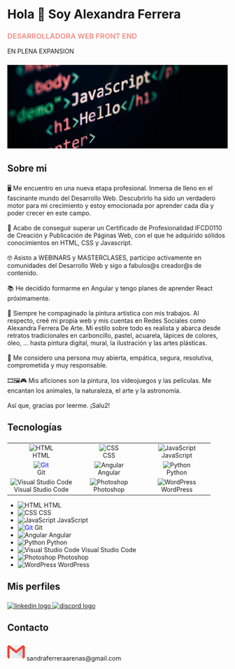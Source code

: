 <h1 align="left">Hola 👋 Soy Alexandra Ferrera</h1>
<h3 style="color:#f39792">DESARROLLADORA WEB FRONT END </h3>
<p>EN PLENA EXPANSION</p>

###

<img src="imgportada2.webp">

###

<h2 color="#9ebaa3" align="left">Sobre mi</h2>

###

<p align="left">🖥 Me encuentro en una nueva etapa profesional. Inmersa de lleno en el fascinante mundo del Desarrollo Web. Descubrirlo ha sido un verdadero motor para mi crecimiento y estoy emocionada por aprender cada día y poder crecer en este campo.<br><br>📑 Acabo de conseguir superar un Certificado de Profesionalidad IFCD0110 de Creación y Publicación de Páginas Web, con el que he adquirido sólidos conocimientos en HTML, CSS y Javascript.<br><br>🤓 Asisto a WEBINARS y MASTERCLASES, participo activamente en comunidades del Desarrollo Web y sigo a fabulos@s creador@s de contenido. <br><br>📚 He decidido formarme en Angular y tengo planes de aprender React próximamente.<br><br>🎨 Siempre he compaginado la pintura artística con mis trabajos. Al respecto, creé mi propia web y mis cuentas en Redes Sociales como Alexandra Ferrera De Arte. Mi estilo sobre todo es realista y abarca desde retratos tradicionales en carboncillo, pastel, acuarela, lápices de colores, óleo, ... hasta pintura digital, mural, la ilustración y las artes plásticas.<br><br>👩 Me considero una persona muy abierta, empática, segura, resolutiva, comprometida y muy responsable.<br><br>🎞🖼🎮 Mis aficiones son la pintura, los videojuegos y las películas. Me encantan los animales, la naturaleza, el arte y la astronomía.<br><br>Así que, gracias por leerme. ¡Salu2!</p>

###

<h2 align="left">Tecnologías</h2>

###

<table style="width: 100%;">
  <tr>
    <td align="center" style="width: 33.33%;">
      <img src="https://img.icons8.com/color/48/000000/html-5.png" alt="HTML" width="25" height="25"/>
      <br/>HTML
    </td>
    <td align="center" style="width: 33.33%;">
      <img src="https://img.icons8.com/color/48/000000/css3.png" alt="CSS" width="25" height="25"/>
      <br/>CSS
    </td>
    <td align="center" style="width: 33.33%;">
      <img src="https://img.icons8.com/color/48/000000/javascript.png" alt="JavaScript" width="25" height="25"/>
      <br/>JavaScript
    </td>
  </tr>
  <tr>
    <td align="center" style="width: 33.33%;">
      <img src="https://img.icons8.com/ios-filled/50/0000FF/git.png" alt="Git" width="25" height="25" style="color: #0000FF;"/>
      <br/>Git
    </td>
    <td align="center" style="width: 33.33%;">
      <img src="https://img.icons8.com/color/48/000000/angularjs.png" alt="Angular" width="25" height="25"/>
      <br/>Angular
    </td>
    <td align="center" style="width: 33.33%;">
      <img src="https://img.icons8.com/color/48/000000/python.png" alt="Python" width="25" height="25"/>
      <br/>Python
    </td>
  </tr>
  <tr>
    <td align="center" style="width: 33.33%;">
      <img src="https://img.icons8.com/color/48/000000/visual-studio-code-2019.png" alt="Visual Studio Code" width="25" height="25"/>
      <br/>Visual Studio Code
    </td>
    <td align="center" style="width: 33.33%;">
      <img src="https://img.icons8.com/color/48/000000/adobe-photoshop.png" alt="Photoshop" width="25" height="25"/>
      <br/>Photoshop
    </td>
    <td align="center" style="width: 33.33%;">
      <img src="https://img.icons8.com/color/48/000000/wordpress.png" alt="WordPress" width="25" height="25"/>
      <br/>WordPress
    </td>
  </tr>
</table>
<div align="left">

- <img src="https://img.icons8.com/color/48/000000/html-5.png" alt="HTML" width="25" height="25"/> HTML
- <img src="https://img.icons8.com/color/48/000000/css3.png" alt="CSS" width="25" height="25"/> CSS
- <img src="https://img.icons8.com/color/48/000000/javascript.png" alt="JavaScript" width="25" height="25"/> JavaScript
- <img src="https://img.icons8.com/ios-filled/50/0000FF/git.png" alt="Git" width="25" height="25" style="color: #0000FF;"/> Git
- <img src="https://img.icons8.com/color/48/000000/angularjs.png" alt="Angular" width="25" height="25"/> Angular
- <img src="https://img.icons8.com/color/48/000000/python.png" alt="Python" width="25" height="25"/> Python
- <img src="https://img.icons8.com/color/48/000000/visual-studio-code-2019.png" alt="Visual Studio Code" width="25" height="25"/> Visual Studio Code
- <img src="https://img.icons8.com/color/48/000000/adobe-photoshop.png" alt="Photoshop" width="25" height="25"/> Photoshop
- <img src="https://img.icons8.com/color/48/000000/wordpress.png" alt="WordPress" width="25" height="25"/> WordPress
</div>

###
<h2 align="left">Mis perfiles</h2>

###

<div align="left">
  <a href="https://www.linkedin.com/in/alexandra-ferrera-arenas/" target="_blank">
    <img src="https://cdn.jsdelivr.net/gh/devicons/devicon@latest/icons/linkedin/linkedin-original.svg" height="40" alt="linkedin logo" />
  </a>
  <a href="https://discord.com/users/818988764508061746" target="_blank">
    <img src="https://raw.githubusercontent.com/maurodesouza/profile-readme-generator/master/src/assets/icons/social/discord/default.svg" height="40" alt="discord logo" />
  </a>
</div>

###
<h2 align="left">Contacto</h2>

###
<p> <img src="gmail.png" height="40" alt="abrir gmail"/>   sandraferreraarenas@gmail.com </p>

###
